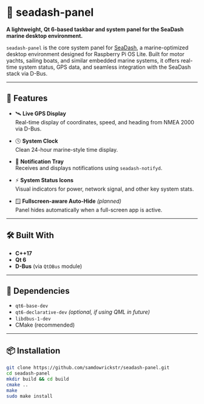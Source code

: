 # 🧭 seadash-panel

**A lightweight, Qt 6-based taskbar and system panel for the SeaDash marine desktop environment.**

`seadash-panel` is the core system panel for [SeaDash](https://github.com/samdowrickstr/SeaDash), a marine-optimized desktop environment designed for Raspberry Pi OS Lite. Built for motor yachts, sailing boats, and similar embedded marine systems, it offers real-time system status, GPS data, and seamless integration with the SeaDash stack via D-Bus.

---

## 🚀 Features

- 🛰 **Live GPS Display**  
  Real-time display of coordinates, speed, and heading from NMEA 2000 via D-Bus.

- 🕓 **System Clock**  
  Clean 24-hour marine-style time display.

- 🔔 **Notification Tray**  
  Receives and displays notifications using `seadash-notifyd`.

- ⚡ **System Status Icons**  
  Visual indicators for power, network signal, and other key system stats.

- 🪟 **Fullscreen-aware Auto-Hide** *(planned)*  
  Panel hides automatically when a full-screen app is active.

---

## 🛠️ Built With

- **C++17**
- **Qt 6**
- **D-Bus** (via `QtDBus` module)

---

## 🔗 Dependencies

- `qt6-base-dev`
- `qt6-declarative-dev` *(optional, if using QML in future)*
- `libdbus-1-dev`
- CMake (recommended)

---

## 📦 Installation

```bash
git clone https://github.com/samdowrickstr/seadash-panel.git
cd seadash-panel
mkdir build && cd build
cmake ..
make
sudo make install
